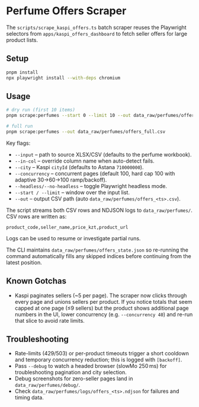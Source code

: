 # Perfume Offers Scraper

The `scripts/scrape_kaspi_offers.ts` batch scraper reuses the Playwright selectors from `apps/kaspi_offers_dashboard` to fetch seller offers for large product lists.

## Setup

```bash
pnpm install
npx playwright install --with-deps chromium
```

## Usage

```bash
# dry run (first 10 items)
pnpm scrape:perfumes --start 0 --limit 10 --out data_raw/perfumes/offers_smoke.csv

# full run
pnpm scrape:perfumes --out data_raw/perfumes/offers_full.csv
```

Key flags:

- `--input` – path to source XLSX/CSV (defaults to the perfume workbook).
- `--in-col` – override column name when auto-detect fails.
- `--city` – Kaspi `cityId` (defaults to Astana `710000000`).
- `--concurrency` – concurrent pages (default 100, hard cap 100 with adaptive 30→60→100 ramp/backoff).
- `--headless/--no-headless` – toggle Playwright headless mode.
- `--start / --limit` – window over the input list.
- `--out` – output CSV path (auto `data_raw/perfumes/offers_<ts>.csv`).

The script streams both CSV rows and NDJSON logs to `data_raw/perfumes/`. CSV rows are written as:

```
product_code,seller_name,price_kzt,product_url
```

Logs can be used to resume or investigate partial runs.

The CLI maintains `data_raw/perfumes/offers_state.json` so re-running the command automatically fills any skipped indices before continuing from the latest position.

## Known Gotchas

- Kaspi paginates sellers (~5 per page). The scraper now clicks through every page and unions sellers per product. If you notice totals that seem capped at one page (≤9 sellers) but the product shows additional page numbers in the UI, lower concurrency (e.g. `--concurrency 40`) and re-run that slice to avoid rate limits.

## Troubleshooting

- Rate-limits (429/503) or per-product timeouts trigger a short cooldown and temporary concurrency reduction; this is logged with `[backoff]`.
- Pass `--debug` to watch a headed browser (slowMo 250 ms) for troubleshooting pagination and city selection.
- Debug screenshots for zero-seller pages land in `data_raw/perfumes/debug/`.
- Check `data_raw/perfumes/logs/offers_<ts>.ndjson` for failures and timing data.
